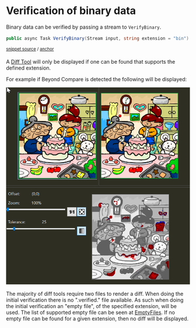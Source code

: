 <!--
GENERATED FILE - DO NOT EDIT
This file was generated by [MarkdownSnippets](https://github.com/SimonCropp/MarkdownSnippets).
Source File: /docs/mdsource/binary.source.md
To change this file edit the source file and then run MarkdownSnippets.
-->

# Verification of binary data

Binary data can be verified by passing a stream to `VerifyBinary`.

<!-- snippet: VerifyBinary -->
<a id='snippet-verifybinary'/></a>
```cs
public async Task VerifyBinary(Stream input, string extension = "bin")
```
<sup>[snippet source](/src/Verify.Xunit/VerifyBase_Stream.cs#L13-L15) / [anchor](#snippet-verifybinary)</sup>
<!-- endsnippet -->

A [Diff Tool](diff-tool.md) will only be displayed if one can be found that supports the defined extension.

For example if Beyond Compare is detected the following will be displayed:

![Image Diff](image-diff-result.png)

The majority of diff tools require two files to render a diff. When doing the initial verification there is no ".verified." file available. As such when doing the initial verification an "empty file", of the specified extension, will be used. The list of supported empty file can be seen at [EmptyFiles](src/Verify.Xunit/EmptyFiles). If no empty file can be found for a given extension, then no diff will be displayed.
